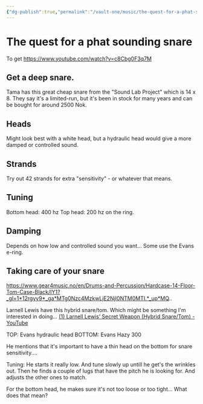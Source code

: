 ```yaml
---
{"dg-publish":true,"permalink":"/vault-one/music/the-quest-for-a-phat-sounding-snare/"}
---
```


# The quest for a phat sounding snare

To get 
https://www.youtube.com/watch?v=c8Cbg0F3q7M


## Get a deep snare.
Tama has this great cheap snare from the "Sound Lab Project" which is 14 x 8. They say it's a limited-run, but it's been in stock for many years and can be bought for around 2500 Nok.

## Heads

Might look best with a white head, but a hydraulic head would give a more damped or controlled sound.

## Strands
Try out 42 strands for extra "sensitivity" - or whatever that means.


## Tuning

Bottom head: 400 hz
Top head: 200 hz on the ring.

## Damping

Depends on how low and controlled sound you want... 
Some use the Evans e-ring.


## Taking care of your snare
https://www.gear4music.no/en/Drums-and-Percussion/Hardcase-14-Floor-Tom-Case-Black/IY1?_gl=1*12rgyy9*_ga*MTg0Nzc4MzkwLjE2NjI0NTM0MTI.*_up*MQ..




Larnell Lewis have this hybrid snare/tom. Which might be something I'm interested in doing...
[(1) Larnell Lewis’ Secret Weapon (Hybrid Snare/Tom) - YouTube](https://www.youtube.com/watch?v=GUkQbhu5nfQ)

TOP: Evans hydraulic head
BOTTOM: Evans Hazy 300

He mentions that it's important to have a thin head on the bottom for snare sensitivity....

Tuning:
He starts it really low. And tune slowly up untill he get's the wrinkles out. Then he finds a couple of lugs that have the pitch he is looking for. And adjusts the other ones to match.

For the bottom head, he makes sure it's not too loose or too tight... What does that mean?


